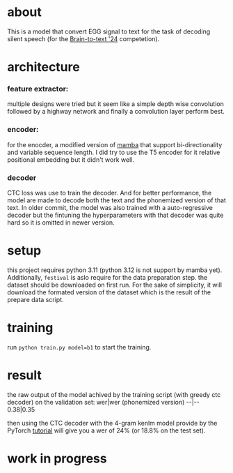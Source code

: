 # about
This is a model that convert EGG signal to text for the task of decoding silent speech (for the [Brain-to-text '24](https://eval.ai/web/challenges/challenge-page/2099/overview) competetion).

# architecture
### feature extractor:
multiple designs were tried but it seem like a simple depth wise convolution followed by a highway network and finally a convolution layer perform best.
### encoder:
for the enocder, a modified version of [mamba](https://github.com/state-spaces/mamba) that support bi-directionality and variable sequence length. I did try to use the T5 encoder for it relative positional embedding but it didn't work well.
### decoder
CTC loss was use to train the decoder. And for better performance, the model are made to decode both the text and the phonemized version of that text. In older commit, the model was also trained with a auto-regressive decoder but the fintuning the hyperparameters with that decoder was quite hard so it is omitted in newer version.

# setup
this project requires python 3.11 (python 3.12 is not support by mamba yet). Additionally, `festival` is aslo require for the data preparation step.
the dataset should be downloaded on first run. For the sake of simplicity, it will download the formated version of the dataset which is the result of the prepare data script.

# training
run `python train.py model=b1` to start the training.

# result
the raw output of the model achived by the training script (with greedy ctc decoder) on the validation set:
wer|wer (phonemized version)
--|--
0.38|0.35

then using the CTC decoder with the 4-gram kenlm model provide by the PyTorch [tutorial](https://pytorch.org/audio/main/tutorials/asr_inference_with_ctc_decoder_tutorial.html#sphx-glr-tutorials-asr-inference-with-ctc-decoder-tutorial-py) will give you a wer of 24% (or 18.8% on the test set).
# work in progress
